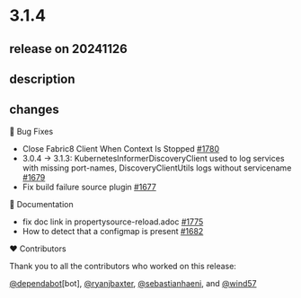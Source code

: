 # 3.1.4

## release on 20241126

## description

## changes

🐞 Bug Fixes

* Close Fabric8 Client When Context Is Stopped <a href="https://github.com/spring-cloud/spring-cloud-kubernetes/pull/1780" data-hovercard-type="pull_request" data-hovercard-url="/spring-cloud/spring-cloud-kubernetes/pull/1780/hovercard">#1780</a>
* 3.0.4 -> 3.1.3: KubernetesInformerDiscoveryClient used to log services with missing port-names, DiscoveryClientUtils logs without servicename <a href="https://github.com/spring-cloud/spring-cloud-kubernetes/issues/1679" data-hovercard-type="issue" data-hovercard-url="/spring-cloud/spring-cloud-kubernetes/issues/1679/hovercard">#1679</a>
* Fix build failure source plugin <a href="https://github.com/spring-cloud/spring-cloud-kubernetes/pull/1677" data-hovercard-type="pull_request" data-hovercard-url="/spring-cloud/spring-cloud-kubernetes/pull/1677/hovercard">#1677</a>

📔 Documentation

* fix doc link in propertysource-reload.adoc <a href="https://github.com/spring-cloud/spring-cloud-kubernetes/pull/1775" data-hovercard-type="pull_request" data-hovercard-url="/spring-cloud/spring-cloud-kubernetes/pull/1775/hovercard">#1775</a>
* How to detect that a configmap is present <a href="https://github.com/spring-cloud/spring-cloud-kubernetes/issues/1682" data-hovercard-type="issue" data-hovercard-url="/spring-cloud/spring-cloud-kubernetes/issues/1682/hovercard">#1682</a>

❤️ Contributors

Thank you to all the contributors who worked on this release:

<a class="user-mention notranslate" data-hovercard-type="organization" data-hovercard-url="/orgs/dependabot/hovercard" data-octo-click="hovercard-link-click" data-octo-dimensions="link_type:self" href="https://github.com/dependabot">@dependabot</a>[bot], <a class="user-mention notranslate" data-hovercard-type="user" data-hovercard-url="/users/ryanjbaxter/hovercard" data-octo-click="hovercard-link-click" data-octo-dimensions="link_type:self" href="https://github.com/ryanjbaxter">@ryanjbaxter</a>, <a class="user-mention notranslate" data-hovercard-type="user" data-hovercard-url="/users/sebastianhaeni/hovercard" data-octo-click="hovercard-link-click" data-octo-dimensions="link_type:self" href="https://github.com/sebastianhaeni">@sebastianhaeni</a>, and <a class="user-mention notranslate" data-hovercard-type="user" data-hovercard-url="/users/wind57/hovercard" data-octo-click="hovercard-link-click" data-octo-dimensions="link_type:self" href="https://github.com/wind57">@wind57</a>

